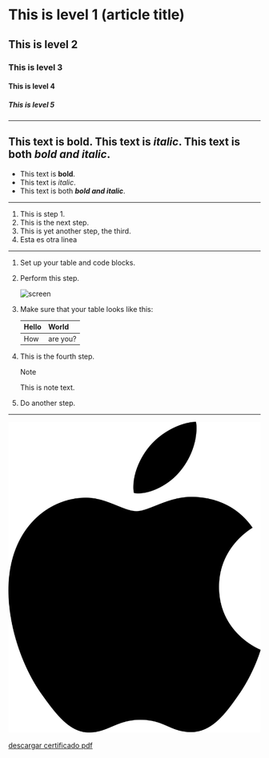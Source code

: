 # This is level 1 (article title)
## This is level 2
### This is level 3
#### This is level 4
##### This is level 5
----------------------------------------
   This text is **bold**.
   This text is *italic*.
   This text is both ***bold and italic***.
----------------------------------------
  * This text is **bold**.
  * This text is *italic*.
  * This text is both ***bold and italic***.
------------------------------------------
1. This is step 1.
1. This is the next step.
1. This is yet another step, the third.
1. Esta es otra linea
----------------------------------------
1. Set up your table and code blocks.
1. Perform this step.

   ![screen](https://experienceleague.adobe.com/docs/contributor/assets/adobe_standard_logo.png?lang=es)

1. Make sure that your table looks like this:

   | Hello | World |
   |---|---|
   | How | are you? |

1. This is the fourth step.

   >[!NOTE]
   >
   >This is note text.

1. Do another step.
-----------------------------------------
![Apple Logo](https://github.com/Ironcapi/practica7mayo/blob/main/Apple_logo.svg)

[descargar certificado pdf](https://github.com/Ironcapi/practica7mayo/blob/main/_certificate_322030180-upjr-edu-mx_0c375e73-013d-4d04-9521-6393f9657fe9.pdf)
